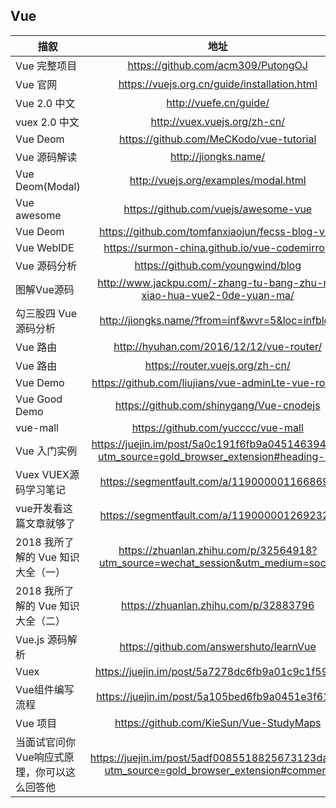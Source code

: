 ## Vue
| 描叙          | 地址           |
| ------------- |:-------------:| 
|Vue 完整项目|https://github.com/acm309/PutongOJ|
|Vue 官网|https://vuejs.org.cn/guide/installation.html|
|Vue 2.0 中文|http://vuefe.cn/guide/|
|vuex 2.0 中文|http://vuex.vuejs.org/zh-cn/|
|Vue Deom|https://github.com/MeCKodo/vue-tutorial|
|Vue 源码解读|http://jiongks.name/|
|Vue Deom(Modal)|http://vuejs.org/examples/modal.html|
|Vue awesome|https://github.com/vuejs/awesome-vue|
|Vue Deom|https://github.com/tomfanxiaojun/fecss-blog-vue|
|Vue WebIDE|https://surmon-china.github.io/vue-codemirror/|
|Vue 源码分析|https://github.com/youngwind/blog|
|图解Vue源码|http://www.jackpu.com/-zhang-tu-bang-zhu-ni-xiao-hua-vue2-0de-yuan-ma/|
|勾三股四 Vue源码分析|http://jiongks.name/?from=inf&wvr=5&loc=infblog|
|Vue 路由|http://hyuhan.com/2016/12/12/vue-router/|
|Vue 路由|https://router.vuejs.org/zh-cn/|
|Vue Demo|https://github.com/liujians/vue-adminLte-vue-router|
|Vue Good Demo|https://github.com/shinygang/Vue-cnodejs|
|vue-mall|https://github.com/yucccc/vue-mall|
|Vue 入门实例|https://juejin.im/post/5a0c191f6fb9a04514639419?utm_source=gold_browser_extension#heading-13|
|Vuex VUEX源码学习笔记|https://segmentfault.com/a/1190000011668695|
|vue开发看这篇文章就够了|https://segmentfault.com/a/1190000012692321|
|2018 我所了解的 Vue 知识大全（一）|https://zhuanlan.zhihu.com/p/32564918?utm_source=wechat_session&utm_medium=social|
|2018 我所了解的 Vue 知识大全（二）|https://zhuanlan.zhihu.com/p/32883796|
|Vue.js 源码解析 |https://github.com/answershuto/learnVue|
|Vuex|https://juejin.im/post/5a7278dc6fb9a01c9c1f59e7|
|Vue组件编写流程 |https://juejin.im/post/5a105bed6fb9a0451e3f61fb|
|Vue 项目|https://github.com/KieSun/Vue-StudyMaps|
|当面试官问你Vue响应式原理，你可以这么回答他|https://juejin.im/post/5adf0085518825673123da9a?utm_source=gold_browser_extension#comment|
